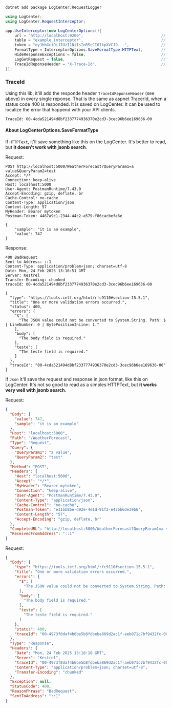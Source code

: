 


``` bash
dotnet add package LogCenter.RequestLogger
```

``` C#
using LogCenter;
using LogCenter.RequestInterceptor;

app.UseInterceptor(new LogCenterOptions(){
    url = "http://localhost:9200",                                  // LogCenter's URL
    table = "example_interceptor",                                  // Table name 
    token = "eyJhbGciOiJIUzI1NiIsInR5cCI6IkpXVCJ9...",              // Generate this on LogCenter inteface, on you profile photo.
    FormatType = InterceptorOptions.SaveFormatType.HTTPText,        // Save in HTTP Text or JSON?
    HideResponseExceptions = false,                                 // Hide Exceptions when 500 Internal server error is returned to the user?    
    LogGetRequest = false,                                          // Log GET requests?
    TraceIdReponseHeader = "X-Trace-Id",                            // TraceId header name OPTIONAL. Default is X-Trace-Id
});

```

### TraceId
Using this lib, it'ill add the responde header `TraceIdReponseHeader` (see above) in every single reponse. That is the same as aspnet TracerId, when a status code 400 is responded. It is saved on LogCenter. It can be used to localize the error that happend with your API clients.
```
TraceId: 00-4cda521494d8bf2337774936370e2cd3-3cec96b6ee169636-00
```  


#### About LogCenterOptions.SaveFormatType
If `HTTPText`, it'll save something like this on the LogCenter. It's better to read, but **it doesn't work with jsonb search**.  

Request:
```
POST http://localhost:5000/WeatherForecast?QueryParam1=a value&QueryParam2=test
Accept: */*
Connection: keep-alive
Host: localhost:5000
User-Agent: PostmanRuntime/7.43.0
Accept-Encoding: gzip, deflate, br
Cache-Control: no-cache
Content-Type: application/json
Content-Length: 57
MyHeader: Bearer mytoken
Postman-Token: 4467a9c1-2344-44c2-a579-f86cacbefa6e

{
    "sample": "it is an example",
    "value": 747
}
```


Response:
```
400 BadRequest
Sent to Address: ::1
Content-Type: application/problem+json; charset=utf-8
Date: Mon, 24 Feb 2025 13:16:51 GMT
Server: Kestrel
Transfer-Encoding: chunked
traceId: 00-4cda521494d8bf2337774936370e2cd3-3cec96b6ee169636-00

{
  "type": "https://tools.ietf.org/html/rfc9110#section-15.5.1",
  "title": "One or more validation errors occurred.",
  "status": 400,
  "errors": {
    "$": [
      "The JSON value could not be converted to System.String. Path: $ | LineNumber: 0 | BytePositionInLine: 1."
    ],
    "body": [
      "The body field is required."
    ],
    "teste": [
      "The teste field is required."
    ]
  },
  "traceId": "00-4cda521494d8bf2337774936370e2cd3-3cec96b6ee169636-00"
}
```

If `Json` it'll save the request and response in json format, like this on LogCenter. It's not so good to read as a simples HTTPText, but **it works very well with jsonb search**.  

Request:
``` json
{
  "Body": {
    "value": 747,
    "sample": "it is an example"
  },
  "Host": "localhost:5000",
  "Path": "/WeatherForecast",
  "Type": "Request",
  "Query": {
    "QueryParam1": "a value",
    "QueryParam2": "test"
  },
  "Method": "POST",
  "Headers": {
    "Host": "localhost:5000",
    "Accept": "*/*",
    "MyHeader": "Bearer mytoken",
    "Connection": "keep-alive",
    "User-Agent": "PostmanRuntime/7.43.0",
    "Content-Type": "application/json",
    "Cache-Control": "no-cache",
    "Postman-Token": "e11bb8be-d92e-4e1d-91f2-e426b6de39b6",
    "Content-Length": "57",
    "Accept-Encoding": "gzip, deflate, br"
  },
  "CompleteURL": "http://localhost:5000/WeatherForecast?QueryParam1=a value&QueryParam2=test",
  "ReceivedFromAddress": "::1"
}
```

Request:
``` json
{
  "Body": {
    "type": "https://tools.ietf.org/html/rfc9110#section-15.5.1",
    "title": "One or more validation errors occurred.",
    "errors": {
      "$": [
        "The JSON value could not be converted to System.String. Path: $ | LineNumber: 0 | BytePositionInLine: 1."
      ],
      "body": [
        "The body field is required."
      ],
      "teste": [
        "The teste field is required."
      ]
    },
    "status": 400,
    "traceId": "00-4973f8daf4b6be5b8fdbeba869d2ac1f-aeb071c7bf9432fc-00"
  },
  "Type": "Response",
  "Headers": {
    "Date": "Mon, 24 Feb 2025 13:18:10 GMT",
    "Server": "Kestrel",
    "traceId": "00-4973f8daf4b6be5b8fdbeba869d2ac1f-aeb071c7bf9432fc-00",
    "Content-Type": "application/problem+json; charset=utf-8",
    "Transfer-Encoding": "chunked"
  },
  "Exception": null,
  "StatusCode": 400,
  "ReasonPhrase": "BadRequest",
  "SentToAddress": "::1"
}
```